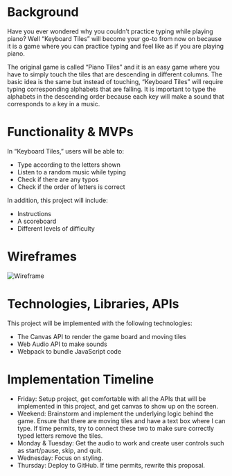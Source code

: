 # Background

Have you ever wondered why you couldn’t practice typing while playing piano? Well “Keyboard Tiles” will become your go-to from now on because it is a game where you can practice typing and feel like as if you are playing piano. 

The original game is called “Piano Tiles” and it is an easy game where you have to simply touch the tiles that are descending in different columns. The basic idea is the same but instead of touching, “Keyboard Tiles” will require typing corresponding alphabets that are falling. It is important to type the alphabets in the descending order because each key will make a sound that corresponds to a key in a music.

# Functionality & MVPs

In “Keyboard Tiles,” users will be able to:

* Type according to the letters shown
* Listen to a random music while typing
* Check if there are any typos
* Check if the order of letters is correct

In addition, this project will include:

* Instructions
* A scoreboard
* Different levels of difficulty

# Wireframes

![Wireframe](https://wireframe.cc/Mh99mi)

# Technologies, Libraries, APIs

This project will be implemented with the following technologies:
* The Canvas API to render the game board and moving tiles
* Web Audio API to make sounds
* Webpack to bundle JavaScript code

# Implementation Timeline

* Friday: Setup project, get comfortable with all the APIs that will be implemented in this project, and get canvas to show up on the screen.
* Weekend: Brainstorm and implement the underlying logic behind the game. Ensure that there are moving tiles and have a text box where I can type. If time permits, try to connect these two to make sure correctly typed letters remove the tiles.
* Monday & Tuesday: Get the audio to work and create user controls such as start/pause, skip, and quit.
* Wednesday: Focus on styling.
* Thursday: Deploy to GitHub. If time permits, rewrite this proposal.